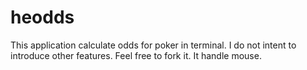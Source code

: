 # heodds

This application calculate odds for poker in terminal. I do not intent to introduce other features. Feel free to fork it. It handle mouse.

